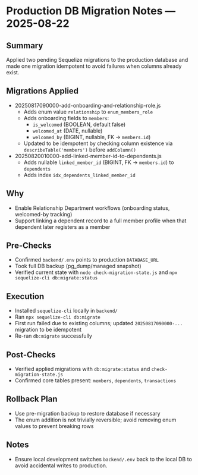 # Production DB Migration Notes — 2025-08-22

## Summary
Applied two pending Sequelize migrations to the production database and made one migration idempotent to avoid failures when columns already exist.

## Migrations Applied
- 20250817090000-add-onboarding-and-relationship-role.js
  - Adds enum value `relationship` to `enum_members_role`
  - Adds onboarding fields to `members`:
    - `is_welcomed` (BOOLEAN, default false)
    - `welcomed_at` (DATE, nullable)
    - `welcomed_by` (BIGINT, nullable, FK → `members.id`)
  - Updated to be idempotent by checking column existence via `describeTable('members')` before `addColumn()`
- 20250820010000-add-linked-member-id-to-dependents.js
  - Adds nullable `linked_member_id` (BIGINT, FK → `members.id`) to `dependents`
  - Adds index `idx_dependents_linked_member_id`

## Why
- Enable Relationship Department workflows (onboarding status, welcomed-by tracking)
- Support linking a dependent record to a full member profile when that dependent later registers as a member

## Pre-Checks
- Confirmed `backend/.env` points to production `DATABASE_URL`
- Took full DB backup (pg_dump/managed snapshot)
- Verified current state with `node check-migration-state.js` and `npx sequelize-cli db:migrate:status`

## Execution
- Installed `sequelize-cli` locally in `backend/`
- Ran `npx sequelize-cli db:migrate`
- First run failed due to existing columns; updated `20250817090000-...` migration to be idempotent
- Re-ran `db:migrate` successfully

## Post-Checks
- Verified applied migrations with `db:migrate:status` and `check-migration-state.js`
- Confirmed core tables present: `members`, `dependents`, `transactions`

## Rollback Plan
- Use pre-migration backup to restore database if necessary
- The enum addition is not trivially reversible; avoid removing enum values to prevent breaking rows

## Notes
- Ensure local development switches `backend/.env` back to the local DB to avoid accidental writes to production.
